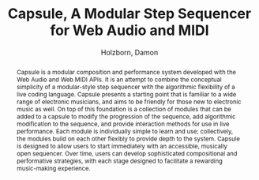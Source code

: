 --- 
title: "Capsule, A Modular Step Sequencer for Web Audio and MIDI" 
abstract: "Capsule is a modular composition and performance system developed with the Web Audio and Web MIDI APIs. It is an attempt to combine the conceptual simplicity of a modular-style step sequencer with the algorithmic flexibility of a live coding language. Capsule presents a starting point that is familiar to a wide range of electronic musicians, and aims to be friendly for those new to electronic music as well. On top of this foundation is a collection of modules that can be added to a capsule to modify the progression of the sequence, add algorithmic modification to the sequence, and provide interaction methods for use in live performance. Each module is individually simple to learn and use; collectively, the modules build on each other flexibly to provide depth to the system. Capsule is designed to allow users to start immediately with an accessible, musically open sequencer. Over time, users can develop sophisticated compositional and performative strategies, with each stage designed to facilitate a rewarding music-making experience." 
address: "Atlanta, Georgia" 
author: "Holzborn, Damon"
webAuthor: "Christian Baumann, Johanna Friederike, Jan-Torsten Milde" 
booktitle: "Proceedings of the International Web Audio Conference" 
editor: "Freeman, Jason and Lerch, Alexander and Paradis, Matthew" 
month: "Proceedings of the International Web Audio Conference"
pages: "1-1" 
publisher: "Georgia Tech" 
series: "WAC '18"
track: "Talk"  
year: "2016" 
id: "2016_EA_58" 
tags: year2016
media: https://smartech.gatech.edu/bitstream/handle/1853/54663/capsule_videostream.html?sequence=8&isAllowed=y 
pdflink: /_data/papers/pdf/2016/2016_58.pdf
ISSN: 2663-5844
---